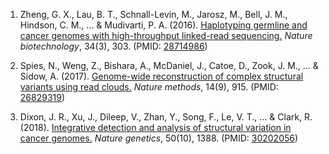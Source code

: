 1. Zheng, G. X., Lau, B. T., Schnall-Levin, M., Jarosz, M., Bell, J. M., Hindson, C. M., ... & Mudivarti, P. A. (2016). 
[Haplotyping germline and cancer genomes with high-throughput linked-read sequencing.](https://www.nature.com/articles/nbt.3432) 
*Nature biotechnology*, 34(3), 303.
(PMID: [28714986](https://www.ncbi.nlm.nih.gov/pubmed/28714986))<br/>

2. Spies, N., Weng, Z., Bishara, A., McDaniel, J., Catoe, D., Zook, J. M., ... & Sidow, A. (2017). 
[Genome-wide reconstruction of complex structural variants using read clouds.](https://www.nature.com/articles/nmeth.4366) 
*Nature methods*, 14(9), 915.
(PMID: [26829319](https://www.ncbi.nlm.nih.gov/pubmed/26829319))<br/>

3. Dixon, J. R., Xu, J., Dileep, V., Zhan, Y., Song, F., Le, V. T., ... & Clark, R. (2018). 
[Integrative detection and analysis of structural variation in cancer genomes.](https://www.nature.com/articles/s41588-018-0195-8)
*Nature genetics*, 50(10), 1388.
(PMID: [30202056](https://www.ncbi.nlm.nih.gov/pubmed/30202056))<br/>
